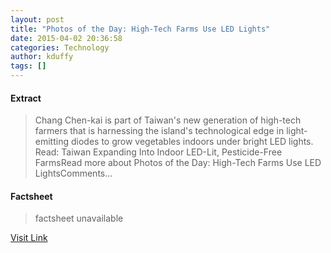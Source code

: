 ```yaml
---
layout: post
title: "Photos of the Day: High-Tech Farms Use LED Lights"
date: 2015-04-02 20:36:58
categories: Technology
author: kduffy
tags: []
---
```



#### Extract
>Chang Chen-kai is part of Taiwan's new generation of high-tech farmers that is harnessing the island's technological edge in light-emitting diodes to grow vegetables indoors under bright LED lights. Read: Taiwan Expanding Into Indoor LED-Lit, Pesticide-Free FarmsRead more about Photos of the Day: High-Tech Farms Use LED LightsComments...

#### Factsheet
>factsheet unavailable

[Visit Link](http://www.pddnet.com/news/2015/04/photos-day-high-tech-farms-use-led-lights)


